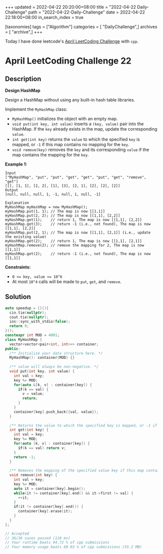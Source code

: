 +++
updated = 2022-04-22 20:20:00+08:00
title = "2022-04-22 Daily-Challenge"
path = "2022-04-22-Daily-Challenge"
date = 2022-04-22 22:18:00+08:00
in_search_index = true

[taxonomies]
tags = ["Algorithm"]
categories = [ "DailyChallenge",]
archives = [ "archive",]
+++

Today I have done leetcode's [April LeetCoding Challenge](https://leetcode.com/problems/design-hashmap/) with `cpp`.

<!-- more -->

# April LeetCoding Challenge 22

## Description

**Design HashMap**

Design a HashMap without using any built-in hash table libraries.

Implement the `MyHashMap` class:

- `MyHashMap()` initializes the object with an empty map.
- `void put(int key, int value)` inserts a `(key, value)` pair into the HashMap. If the `key` already exists in the map, update the corresponding `value`.
- `int get(int key)` returns the `value` to which the specified `key` is mapped, or `-1` if this map contains no mapping for the `key`.
- `void remove(key)` removes the `key` and its corresponding `value` if the map contains the mapping for the `key`.

 

**Example 1:**

```
Input
["MyHashMap", "put", "put", "get", "get", "put", "get", "remove", "get"]
[[], [1, 1], [2, 2], [1], [3], [2, 1], [2], [2], [2]]
Output
[null, null, null, 1, -1, null, 1, null, -1]

Explanation
MyHashMap myHashMap = new MyHashMap();
myHashMap.put(1, 1); // The map is now [[1,1]]
myHashMap.put(2, 2); // The map is now [[1,1], [2,2]]
myHashMap.get(1);    // return 1, The map is now [[1,1], [2,2]]
myHashMap.get(3);    // return -1 (i.e., not found), The map is now [[1,1], [2,2]]
myHashMap.put(2, 1); // The map is now [[1,1], [2,1]] (i.e., update the existing value)
myHashMap.get(2);    // return 1, The map is now [[1,1], [2,1]]
myHashMap.remove(2); // remove the mapping for 2, The map is now [[1,1]]
myHashMap.get(2);    // return -1 (i.e., not found), The map is now [[1,1]]
```

 

**Constraints:**

- `0 <= key, value <= 10^6`
- At most `10^4` calls will be made to `put`, `get`, and `remove`.

## Solution

``` cpp
auto speedup = [](){
  cin.tie(nullptr);
  cout.tie(nullptr);
  ios::sync_with_stdio(false);
  return 0;
}();
constexpr int MOD = 4001;
class MyHashMap {
  vector<vector<pair<int, int>>> container;
public:
  /** Initialize your data structure here. */
  MyHashMap(): container(MOD) {}
  
  /** value will always be non-negative. */
  void put(int key, int value) {
    int val = key;
    key %= MOD;
    for(auto &[k, v] : container[key]) {
      if(k == val) {
        v = value;
        return;
      }
    }
    container[key].push_back({val, value});
  }
  
  /** Returns the value to which the specified key is mapped, or -1 if this map contains no mapping for the key */
  int get(int key) {
    int val = key;
    key %= MOD;
    for(auto [k, v] : container[key]) {
      if(k == val) return v;
    }
    return -1;
  }
  
  /** Removes the mapping of the specified value key if this map contains a mapping for the key */
  void remove(int key) {
    int val = key;
    key %= MOD;
    auto it = container[key].begin();
    while(it != container[key].end() && it->first != val) {
      ++it;
    }
    if(it != container[key].end()) {
      container[key].erase(it);
    }
  }
};

// Accepted
// 36/36 cases passed (110 ms)
// Your runtime beats 94.72 % of cpp submissions
// Your memory usage beats 60.03 % of cpp submissions (55.2 MB)
```
